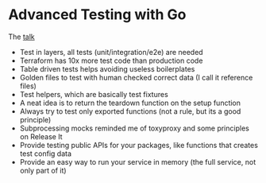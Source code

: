 # Advanced Testing with Go

The [talk](https://www.youtube.com/watch?v=yszygk1cpEc)

* Test in layers, all tests (unit/integration/e2e) are needed
* Terraform has 10x more test code than production code
* Table driven tests helps avoiding useless boilerplates
* Golden files to test with human checked correct data (I call it reference files)
* Test helpers, which are basically test fixtures
* A neat idea is to return the teardown function on the setup function
* Always try to test only exported functions (not a rule, but its a good principle)
* Subprocessing mocks reminded me of toxyproxy and some principles on Release It
* Provide testing public APIs for your packages, like functions that creates test config data
* Provide an easy way to run your service in memory (the full service, not only part of it)

